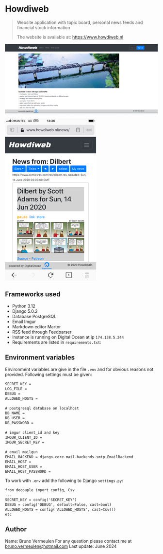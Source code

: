 # Howdiweb
>Website application with topic board, personal news feeds and financial stock information
>
>The website is available at: https://www.howdiweb.nl
>
![](howdiweb_screenshot.png)

<img src="howdiweb_iphone.png" alt="drawing" width="300"/>

## Frameworks used
- Python 3.12
- Django 5.0.2
- Database PostgreSQL
- Email Imgur
- Markdown editor Martor
- RSS feed through Feedparser
- Instance is running on Digital Ocean at ip `174.138.5.244`
- Requirements are listed in `requirements.txt`:

## Environment variables
Environment variables are give in the file `.env` and for obvious reasons not provided.
Following settings must be given:
```
SECRET_KEY =
LOG_FILE =
DEBUG =
ALLOWED_HOSTS =

# postgresql database on localhost
DB_NAME =
DB_USER =
DB_PASSWORD =

# imgur client_id and key
IMGUR_CLIENT_ID =
IMGUR_SECRET_KEY =

# email mailgun
EMAIL_BACKEND = django.core.mail.backends.smtp.EmailBackend
EMAIL_HOST =
EMAIL_HOST_USER =
EMAIL_HOST_PASSWORD =
```
To work with `.env` add the following to Django `settings.py`:
```
from decouple import config, Csv
...
SECRET_KEY = config('SECRET_KEY')
DEBUG = config('DEBUG', default=False, cast=bool)
ALLOWED_HOSTS = config('ALLOWED_HOSTS', cast=Csv())
etc
```

## Author
Name: Bruno Vermeulen
For any question please contact me at bruno.vermeulen@hotmail.com
Last update: June 2024
